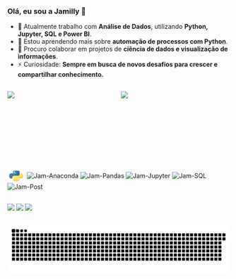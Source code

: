 ### Olá, eu sou a Jamilly 👋  

- 🔭 Atualmente trabalho com **Análise de Dados**, utilizando **Python, Jupyter, SQL e Power BI**.  
- 🌱 Estou aprendendo mais sobre **automação de processos com Python**.  
- 👯 Procuro colaborar em projetos de **ciência de dados e visualização de informações**.  
- ⚡ Curiosidade: **Sempre em busca de novos desafios para crescer e compartilhar conhecimento.**
##

<div style="display: grid; grid-template-columns: auto auto; gap: 10px;">
  <a href="https://github.com/JamillyVihtoria">
    <img height="160em" src="https://github-readme-stats.vercel.app/api?username=JamillyVihtoria&show_icons=true&theme=cobalt&count_private=true" />
  </a>
  <img height="160em" src="https://github-readme-stats.vercel.app/api/top-langs/?username=JamillyVihtoria&layout=compact&langs_count=16&theme=cobalt" />
</div>

<div style="display: inline_block"><br>
  <img align="center" alt="Jam-Python" height="30" width="40" src="https://raw.githubusercontent.com/devicons/devicon/master/icons/python/python-original.svg">
  <img align="center" alt="Jam-Anaconda" height="30" width="40" src="https://cdn.jsdelivr.net/gh/devicons/devicon@latest/icons/anaconda/anaconda-original.svg">
  <img align="center" alt="Jam-Pandas" height="30" width="40" src="https://cdn.jsdelivr.net/gh/devicons/devicon@latest/icons/pandas/pandas-original.svg"
  <img align="center" alt="Jam-Stream" height="30" width="40" src="https://cdn.jsdelivr.net/gh/devicons/devicon@latest/icons/streamlit/streamlit-original.svg">
  <img align="center" alt="Jam-Jupyter" height="30" width="40" src="https://cdn.jsdelivr.net/gh/devicons/devicon@latest/icons/jupyter/jupyter-original.svg">
  <img align="center" alt="Jam-SQL" height="30" width="40" src="https://cdn.jsdelivr.net/gh/devicons/devicon@latest/icons/azuresqldatabase/azuresqldatabase-original.svg">
  <img align="center" alt="Jam-Post" height="30" width="40" src="https://cdn.jsdelivr.net/gh/devicons/devicon@latest/icons/postgresql/postgresql-original.svg">
</div>

##


<div> 
  <a href="https://www.instagram.com/jamillyvihtoria/" target="_blank"><img src="https://img.shields.io/badge/-Instagram-%23E4405F?style=for-the-badge&logo=instagram&logoColor=white" target="_blank"></a>
  <a href = "mailto:barbosajamilly45@gmail.com"><img src="https://img.shields.io/badge/-Gmail-%23333?style=for-the-badge&logo=gmail&logoColor=white" target="_blank"></a>
  <a href="https://www.linkedin.com/in/jamilly-vitoria-ferreira-barbosa/" target="_blank"><img src="https://img.shields.io/badge/-LinkedIn-%230077B5?style=for-the-badge&logo=linkedin&logoColor=white" target="_blank"></a> 
</div>

##

<picture align="center">
  <source media="(prefers-color-scheme: dark)" srcset="https://raw.githubusercontent.com/JamillyVihtoria/JamillyVihtoria/output/github-contribution-grid-snake-dark.svg">
  <source media="(prefers-color-scheme: light)" srcset="https://raw.githubusercontent.com/JamillyVihtoria/JamillyVihtoria/output/github-contribution-grid-snake-dark.svg">
  <img align="center" alt="github contribution grid snake animation" src="https://raw.githubusercontent.com/JamillyVihtoria/JamillyVihtoria/output/github-contribution-grid-snake.svg">
</picture>
